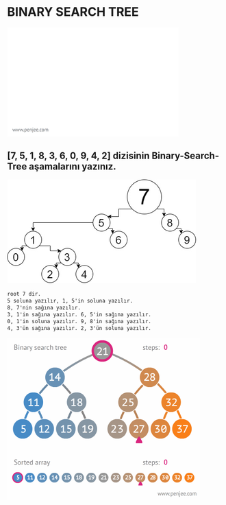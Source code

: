 # BINARY SEARCH TREE

![image](img/Binary-search-tree-insertion-animation.gif)

## [7, 5, 1, 8, 3, 6, 0, 9, 4, 2] dizisinin Binary-Search-Tree aşamalarını yazınız.
![image](img/binary_search_tree.jpg)
```
root 7 dir. 
5 soluna yazılır, 1, 5'in soluna yazılır.
8, 7'nin sağına yazılır.
3, 1'in sağına yazılır. 6, 5'in sağına yazılır.
0, 1'in soluna yazılır. 9, 8'in sağına yazılır.
4, 3'ün sağına yazılır. 2, 3'ün soluna yazılır.
```
![image](img/binary-search-tree-sorted-array-animation.gif)
